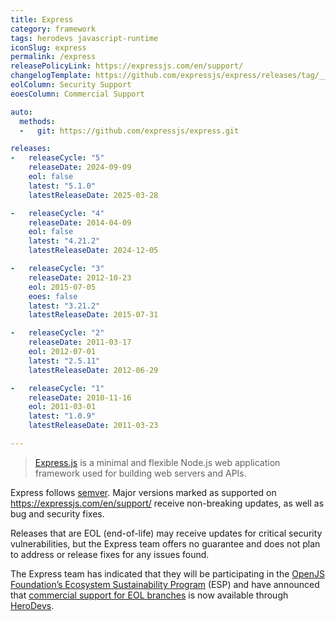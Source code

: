 ```yaml
---
title: Express
category: framework
tags: herodevs javascript-runtime
iconSlug: express
permalink: /express
releasePolicyLink: https://expressjs.com/en/support/
changelogTemplate: https://github.com/expressjs/express/releases/tag/__LATEST__
eolColumn: Security Support
eoesColumn: Commercial Support

auto:
  methods:
  -   git: https://github.com/expressjs/express.git

releases:
-   releaseCycle: "5"
    releaseDate: 2024-09-09
    eol: false
    latest: "5.1.0"
    latestReleaseDate: 2025-03-28

-   releaseCycle: "4"
    releaseDate: 2014-04-09
    eol: false
    latest: "4.21.2"
    latestReleaseDate: 2024-12-05

-   releaseCycle: "3"
    releaseDate: 2012-10-23
    eol: 2015-07-05
    eoes: false
    latest: "3.21.2"
    latestReleaseDate: 2015-07-31

-   releaseCycle: "2"
    releaseDate: 2011-03-17
    eol: 2012-07-01
    latest: "2.5.11"
    latestReleaseDate: 2012-06-29

-   releaseCycle: "1"
    releaseDate: 2010-11-16
    eol: 2011-03-01
    latest: "1.0.9"
    latestReleaseDate: 2011-03-23

---
```


> [Express.js](https://expressjs.com) is a minimal and flexible Node.js
> web application framework used for building web servers and APIs.

Express follows [semver](https://semver.org). Major versions marked as
supported on <https://expressjs.com/en/support/> receive non-breaking
updates, as well as bug and security fixes.

Releases that are EOL (end-of-life) may receive updates for critical
security vulnerabilities, but the Express team offers no guarantee and
does not plan to address or release fixes for any issues found.

The Express team has indicated that they will be participating in the
[OpenJS Foundation’s Ecosystem Sustainability Program](https://openjsf.org/ecosystem-sustainability-program)
(ESP) and have announced that [commercial support for EOL branches](https://expressjs.com/en/support) is
now available through [HeroDevs](https://www.herodevs.com/support/express-nes).
